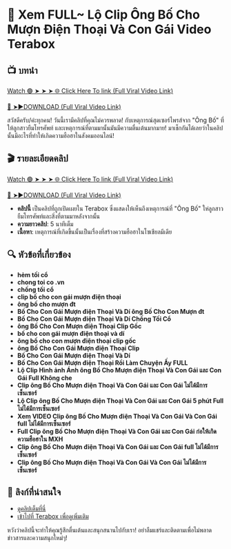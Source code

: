 # 🎥 Xem FULL~ Lộ Clip Ông Bố Cho Mượn Điện Thoại Và Con Gái Video Terabox

## 📺 บทนำ

[Watch 🟢 ➤ ➤ ➤ 🌐 Click Here To link (Full Viral Video Link)](https://bit.ly/3YPG0VJ)

[🔴 ➤►DOWNLOAD (Full Viral Video Link)](https://bit.ly/3YPG0VJ)

สวัสดีครับ/ค่ะทุกคน! วันนี้เรามีคลิปที่คุณไม่ควรพลาด! กับเหตุการณ์สุดเซอร์ไพรส์จาก "Ông Bố" ที่ให้ลูกสาวยืมโทรศัพท์ และเหตุการณ์ที่ตามมานั้นมันมีความตื่นเต้นมากมาย! มาเช็กกันได้เลยว่าในคลิปนั้นมีอะไรที่ทำให้เกิดความฮือฮาในสังคมออนไลน์!

## 🎬 รายละเอียดคลิป

[Watch 🟢 ➤ ➤ ➤ 🌐 Click Here To link (Full Viral Video Link)](https://bit.ly/3YPG0VJ)

[🔴 ➤►DOWNLOAD (Full Viral Video Link)](https://bit.ly/3YPG0VJ)

- **คลิปนี้** เป็นคลิปที่ถูกเปิดเผยใน Terabox ซึ่งแสดงให้เห็นถึงเหตุการณ์ที่ "Ông Bố" ให่ลูกสาวยืมโทรศัพท์และสิ่งที่ตามมาหลังจากนั้น
- **ความยาวคลิป**: 5 นาทีเต็ม
- **เนื้อหา**: เหตุการณ์ที่เกิดขึ้นนั้นเป็นเรื่องที่สร้างความฮือฮาในโซเชียลมีเดีย

## 🔍 หัวข้อที่เกี่ยวข้อง

- **hẻm tối cổ**
- **chong toi co .vn**
- **chống tối cổ**
- **clip bố cho con gái mượn điện thoại**
- **ông bố cho mượn đt**
- **Bố Cho Con Gái Mượn điện Thoại Và Dí ông Bố Cho Con Mượn đt**
- **Bố Cho Con Gái Mượn điện Thoại Và Dí Chống Tối Cổ**
- **ông Bố Cho Con Mượn điện Thoại Clip Gốc**
- **bố cho con gái mượn điện thoại và dí**
- **ông bố cho con mượn điện thoại clip gốc**
- **ông Bố Cho Con Gái Mượn điện Thoại Clip**
- **Bố Cho Con Gái Mượn điện Thoại Và Dí**
- **Bố Cho Con Gái Mượn điện Thoại Rồi Làm Chuyện Ấy FULL**
- **Lộ Clip Hình ảnh Ánh ông Bố Cho Mượn điện Thoại Và Con Gái และ Con Gái Full Không che**
- **Clip ông Bố Cho Mượn điện Thoại Và Con Gái และ Con Gái ไม่ได้มีการเซ็นเซอร์**
- **Lộ Clip ông Bố Cho Mượn điện Thoại Và Con Gái และ Con Gái 5 phút Full ไม่ได้มีการเซ็นเซอร์**
- **Xem VIDEO Clip ông Bố Cho Mượn điện Thoại Và Con Gái Và Con Gái full ไม่ได้มีการเซ็นเซอร์**
- **Full Clip ông Bố Cho Mượn điện Thoại Và Con Gái และ Con Gái ก่อให้เกิดความฮือฮาใน MXH**
- **Clip ông Bố Cho Mượn điện Thoại Và Con Gái และ Con Gái full ไม่ได้มีการเซ็นเซอร์**
- **Clip ông Bố Cho Mượn điện Thoại Và Con Gái Và Con Gái ไม่ได้มีการเซ็นเซอร์**

## 🔗 ลิงก์ที่น่าสนใจ

- [ดูคลิปเต็มที่นี่](#)
- [เข้าไปที่ Terabox เพื่อดูเพิ่มเติม](#)

หวังว่าคลิปนี้จะทำให้คุณรู้สึกตื่นเต้นและสนุกสนานไปกับเรา! อย่าลืมแชร์และติดตามเพื่อไม่พลาดข่าวสารและความสนุกใหม่ๆ!
